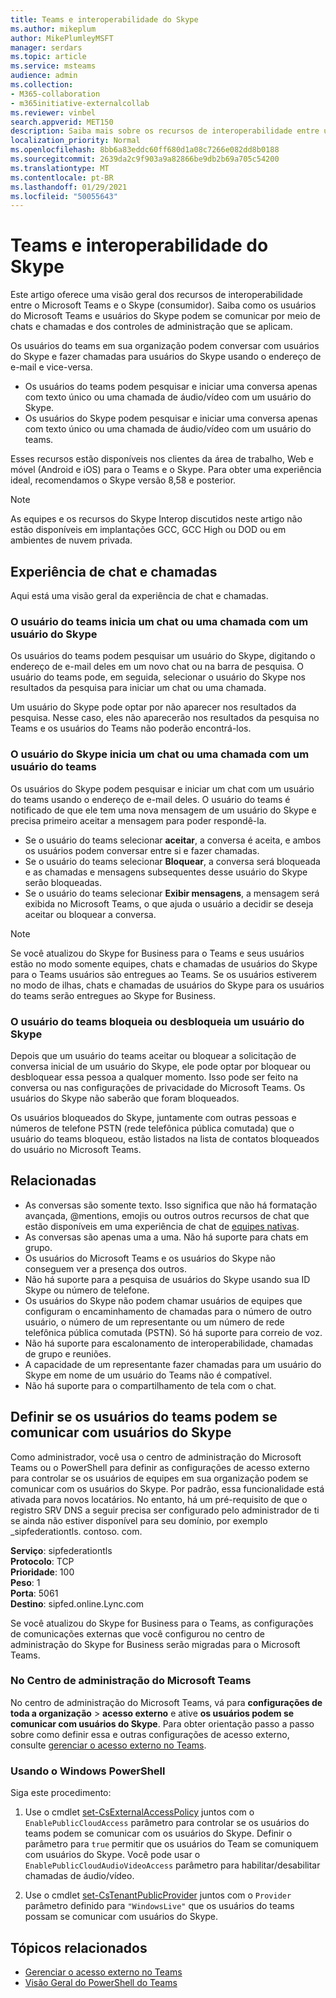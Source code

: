 ```yaml
---
title: Teams e interoperabilidade do Skype
ms.author: mikeplum
author: MikePlumleyMSFT
manager: serdars
ms.topic: article
ms.service: msteams
audience: admin
ms.collection:
- M365-collaboration
- m365initiative-externalcollab
ms.reviewer: vinbel
search.appverid: MET150
description: Saiba mais sobre os recursos de interoperabilidade entre usuários do teams na sua organização e usuários do Skype (cliente).
localization_priority: Normal
ms.openlocfilehash: 8bb6a83eddc60ff680d1a08c7266e082dd8b0188
ms.sourcegitcommit: 2639da2c9f903a9a82866be9db2b69a705c54200
ms.translationtype: MT
ms.contentlocale: pt-BR
ms.lasthandoff: 01/29/2021
ms.locfileid: "50055643"
---
```

# <a name="teams-and-skype-interoperability"></a>Teams e interoperabilidade do Skype

Este artigo oferece uma visão geral dos recursos de interoperabilidade entre o Microsoft Teams e o Skype (consumidor). Saiba como os usuários do Microsoft Teams e usuários do Skype podem se comunicar por meio de chats e chamadas e dos controles de administração que se aplicam.

Os usuários do teams em sua organização podem conversar com usuários do Skype e fazer chamadas para usuários do Skype usando o endereço de e-mail e vice-versa.

- Os usuários do teams podem pesquisar e iniciar uma conversa apenas com texto único ou uma chamada de áudio/vídeo com um usuário do Skype.
- Os usuários do Skype podem pesquisar e iniciar uma conversa apenas com texto único ou uma chamada de áudio/vídeo com um usuário do teams.

Esses recursos estão disponíveis nos clientes da área de trabalho, Web e móvel (Android e iOS) para o Teams e o Skype. Para obter uma experiência ideal, recomendamos o Skype versão 8,58 e posterior.

> [!NOTE]
> As equipes e os recursos do Skype Interop discutidos neste artigo não estão disponíveis em implantações GCC, GCC High ou DOD ou em ambientes de nuvem privada.

## <a name="chat-and-calling-experience"></a>Experiência de chat e chamadas

Aqui está uma visão geral da experiência de chat e chamadas.

### <a name="teams-user-starts-a-chat-or-call-with-a-skype-user"></a>O usuário do teams inicia um chat ou uma chamada com um usuário do Skype

Os usuários do teams podem pesquisar um usuário do Skype, digitando o endereço de e-mail deles em um novo chat ou na barra de pesquisa.  O usuário do teams pode, em seguida, selecionar o usuário do Skype nos resultados da pesquisa para iniciar um chat ou uma chamada.

Um usuário do Skype pode optar por não aparecer nos resultados da pesquisa. Nesse caso, eles não aparecerão nos resultados da pesquisa no Teams e os usuários do Teams não poderão encontrá-los.

### <a name="skype-user-starts-a-chat-or-call-with-a-teams-user"></a>O usuário do Skype inicia um chat ou uma chamada com um usuário do teams

Os usuários do Skype podem pesquisar e iniciar um chat com um usuário do teams usando o endereço de e-mail deles. O usuário do teams é notificado de que ele tem uma nova mensagem de um usuário do Skype e precisa primeiro aceitar a mensagem para poder respondê-la.

- Se o usuário do teams selecionar **aceitar**, a conversa é aceita, e ambos os usuários podem conversar entre si e fazer chamadas.
- Se o usuário do teams selecionar **Bloquear**, a conversa será bloqueada e as chamadas e mensagens subsequentes desse usuário do Skype serão bloqueadas.
- Se o usuário do teams selecionar **Exibir mensagens**, a mensagem será exibida no Microsoft Teams, o que ajuda o usuário a decidir se deseja aceitar ou bloquear a conversa.

> [!NOTE]
> Se você atualizou do Skype for Business para o Teams e seus usuários estão no modo somente equipes, chats e chamadas de usuários do Skype para o Teams usuários são entregues ao Teams. Se os usuários estiverem no modo de ilhas, chats e chamadas de usuários do Skype para os usuários do teams serão entregues ao Skype for Business.

### <a name="teams-user-blocks-or-unblocks-a-skype-user"></a>O usuário do teams bloqueia ou desbloqueia um usuário do Skype

Depois que um usuário do teams aceitar ou bloquear a solicitação de conversa inicial de um usuário do Skype, ele pode optar por bloquear ou desbloquear essa pessoa a qualquer momento. Isso pode ser feito na conversa ou nas configurações de privacidade do Microsoft Teams. Os usuários do Skype não saberão que foram bloqueados.

Os usuários bloqueados do Skype, juntamente com outras pessoas e números de telefone PSTN (rede telefônica pública comutada) que o usuário do teams bloqueou, estão listados na lista de contatos bloqueados do usuário no Microsoft Teams.

## <a name="limitations"></a>Relacionadas

- As conversas são somente texto. Isso significa que não há formatação avançada, @mentions, emojis ou outros outros recursos de chat que estão disponíveis em uma experiência de chat de [equipes nativas](native-chat-for-external-users.md).
- As conversas são apenas uma a uma. Não há suporte para chats em grupo.
- Os usuários do Microsoft Teams e os usuários do Skype não conseguem ver a presença dos outros.
- Não há suporte para a pesquisa de usuários do Skype usando sua ID Skype ou número de telefone.
- Os usuários do Skype não podem chamar usuários de equipes que configuram o encaminhamento de chamadas para o número de outro usuário, o número de um representante ou um número de rede telefônica pública comutada (PSTN).  Só há suporte para correio de voz.
- Não há suporte para escalonamento de interoperabilidade, chamadas de grupo e reuniões.
- A capacidade de um representante fazer chamadas para um usuário do Skype em nome de um usuário do Teams não é compatível.
- Não há suporte para o compartilhamento de tela com o chat.

## <a name="set-whether-teams-users-can-communicate-with-skype-users"></a>Definir se os usuários do teams podem se comunicar com usuários do Skype

Como administrador, você usa o centro de administração do Microsoft Teams ou o PowerShell para definir as configurações de acesso externo para controlar se os usuários de equipes em sua organização podem se comunicar com os usuários do Skype. Por padrão, essa funcionalidade está ativada para novos locatários. No entanto, há um pré-requisito de que o registro SRV DNS a seguir precisa ser configurado pelo administrador de ti se ainda não estiver disponível para seu domínio, por exemplo _sipfederationtls. contoso. com.  

**Serviço**: sipfederationtls<br/>
**Protocolo**: TCP<br/>
**Prioridade**: 100<br/>
**Peso**: 1<br/>
**Porta**: 5061<br/>
**Destino**: sipfed.online.Lync.com

Se você atualizou do Skype for Business para o Teams, as configurações de comunicações externas que você configurou no centro de administração do Skype for Business serão migradas para o Microsoft Teams.

### <a name="in-the-microsoft-teams-admin-center"></a>No Centro de administração do Microsoft Teams

No centro de administração do Microsoft Teams, vá para **configurações de toda a organização**  >  **acesso externo** e ative **os usuários podem se comunicar com usuários do Skype**. Para obter orientação passo a passo sobre como definir essa e outras configurações de acesso externo, consulte [gerenciar o acesso externo no Teams](https://docs.microsoft.com/microsoftteams/manage-external-access#allow-or-block-domains).

### <a name="using-powershell"></a>Usando o Windows PowerShell

Siga este procedimento: 
1. Use o cmdlet [set-CsExternalAccessPolicy](https://docs.microsoft.com/powershell/module/skype/set-csexternalaccesspolicy) juntos com o ```EnablePublicCloudAccess``` parâmetro para controlar se os usuários do teams podem se comunicar com os usuários do Skype. Definir o parâmetro para ```true``` permitir que os usuários do Team se comuniquem com usuários do Skype. Você pode usar o ```EnablePublicCloudAudioVideoAccess``` parâmetro para habilitar/desabilitar chamadas de áudio/vídeo.

2. Use o cmdlet [set-CsTenantPublicProvider](https://docs.microsoft.com/powershell/module/skype/Set-CsTenantPublicProvider) juntos com o ```Provider``` parâmetro definido para ```"WindowsLive"``` que os usuários do teams possam se comunicar com usuários do Skype.

## <a name="related-topics"></a>Tópicos relacionados

- [Gerenciar o acesso externo no Teams](manage-external-access.md)
- [Visão Geral do PowerShell do Teams](teams-powershell-overview.md)
